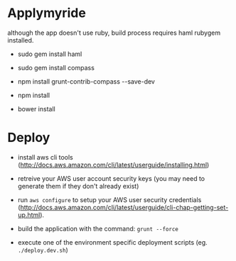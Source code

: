 Applymyride
================

although the app doesn't use ruby, build process requires haml rubygem installed.

+ sudo gem install haml

+ sudo gem install compass

+ npm install grunt-contrib-compass --save-dev

+ npm install

+ bower install


Deploy
================

+ install aws cli tools (http://docs.aws.amazon.com/cli/latest/userguide/installing.html)

+ retreive your AWS user account security keys (you may need to generate them if they don't already exist)

+ run  `aws configure`  to setup your AWS user security credentials (http://docs.aws.amazon.com/cli/latest/userguide/cli-chap-getting-set-up.html).

+ build the application with the command: `grunt --force`

+ execute one of the environment specific deployment scripts (eg. `./deploy.dev.sh`)
